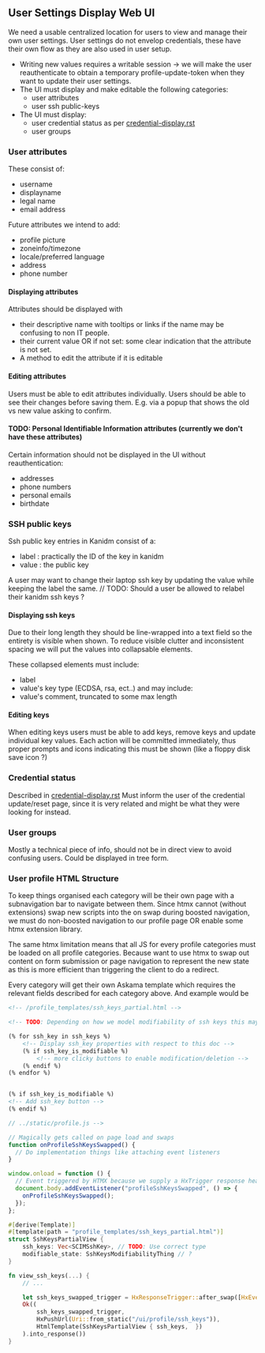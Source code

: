## User Settings Display Web UI

We need a usable centralized location for users to view and manage their own user settings. User
settings do not envelop credentials, these have their own flow as they are also used in user setup.

- Writing new values requires a writable session -> we will make the user reauthenticate to obtain a
  temporary profile-update-token when they want to update their user settings.
- The UI must display and make editable the following categories:
  - user attributes
  - user ssh public-keys
- The UI must display:
  - user credential status as per [credential-display.rst](credential-display.rst)
  - user groups

### User attributes

These consist of:

- username
- displayname
- legal name
- email address

Future attributes we intend to add:

- profile picture
- zoneinfo/timezone
- locale/preferred language
- address
- phone number

#### Displaying attributes

Attributes should be displayed with

- their descriptive name with tooltips or links if the name may be confusing to non IT people.
- their current value OR if not set: some clear indication that the attribute is not set.
- A method to edit the attribute if it is editable

#### Editing attributes

Users must be able to edit attributes individually. Users should be able to see their changes before
saving them. E.g. via a popup that shows the old vs new value asking to confirm.

#### TODO: Personal Identifiable Information attributes (currently we don't have these attributes)

Certain information should not be displayed in the UI without reauthentication:

- addresses
- phone numbers
- personal emails
- birthdate

### SSH public keys

Ssh public key entries in Kanidm consist of a:

- label : practically the ID of the key in kanidm
- value : the public key

A user may want to change their laptop ssh key by updating the value while keeping the label the
same. // TODO: Should a user be allowed to relabel their kanidm ssh keys ?

#### Displaying ssh keys

Due to their long length they should be line-wrapped into a text field so the entirety is visible
when shown. To reduce visible clutter and inconsistent spacing we will put the values into
collapsable elements.

These collapsed elements must include:

- label
- value's key type (ECDSA, rsa, ect..) and may include:
- value's comment, truncated to some max length

#### Editing keys

When editing keys users must be able to add keys, remove keys and update individual key values. Each
action will be committed immediately, thus proper prompts and icons indicating this must be shown
(like a floppy disk save icon ?)

### Credential status

Described in [credential-display.rst](credential-display.rst) Must inform the user of the credential
update/reset page, since it is very related and might be what they were looking for instead.

### User groups

Mostly a technical piece of info, should not be in direct view to avoid confusing users. Could be
displayed in tree form.

### User profile HTML Structure

To keep things organised each category will be their own page with a subnavigation bar to navigate
between them. Since htmx cannot (without extensions) swap new scripts into the <head> on swap during
boosted navigation, we must do non-boosted navigation to our profile page OR enable some htmx
extension library.

The same htmx limitation means that all JS for every profile categories must be loaded on all
profile categories. Because want to use htmx to swap out content on form submission or page
navigation to represent the new state as this is more efficient than triggering the client to do a
redirect.

Every category will get their own Askama template which requires the relevant fields described for
each category above. And example would be

```html
<!-- /profile_templates/ssh_keys_partial.html -->

<!-- TODO: Depending on how we model modifiability of ssh keys this may change -->

(% for ssh_key in ssh_keys %)
    <!-- Display ssh_key properties with respect to this doc -->
    (% if ssh_key_is_modifiable %)
        <!-- more clicky buttons to enable modification/deletion -->
    (% endif %)
(% endfor %)


(% if ssh_key_is_modifiable %)
<!-- Add ssh_key button -->
(% endif %)
```

```js
// ../static/profile.js -->

// Magically gets called on page load and swaps
function onProfileSshKeysSwapped() {
  // Do implementation things like attaching event listeners
}

window.onload = function () {
  // Event triggered by HTMX because we supply a HxTrigger response header when loading this profile category.
  document.body.addEventListener("profileSshKeysSwapped", () => {
    onProfileSshKeysSwapped();
  });
};
```

```rust
#[derive(Template)]
#[template(path = "profile_templates/ssh_keys_partial.html")]
struct SshKeysPartialView {
    ssh_keys: Vec<SCIMSshKey>, // TODO: Use correct type
    modifiable_state: SshKeysModifiabilityThing // ?
}

fn view_ssh_keys(...) {
    // ...

    let ssh_keys_swapped_trigger = HxResponseTrigger::after_swap([HxEvent::new("profileSshKeysSwapped".to_string())]);
    Ok((
        ssh_keys_swapped_trigger,
        HxPushUrl(Uri::from_static("/ui/profile/ssh_keys")),
        HtmlTemplate(SshKeysPartialView { ssh_keys,  })
    ).into_response())
}
```
